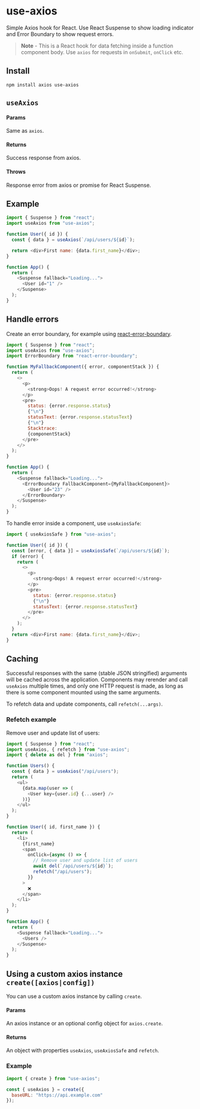 # use-axios

Simple Axios hook for React. Use React Suspense to show loading indicator and Error Boundary to show request errors.

> **Note** - This is a React hook for data fetching inside a function component body. Use `axios` for requests in `onSubmit`, `onClick` etc.

## Install

```sh
npm install axios use-axios
```

## `useAxios`

#### Params

Same as `axios`.

#### Returns

Success response from axios.

#### Throws

Response error from axios or promise for React Suspense.

## Example

```js
import { Suspense } from "react";
import useAxios from "use-axios";

function User({ id }) {
  const { data } = useAxios(`/api/users/${id}`);

  return <div>First name: {data.first_name}</div>;
}

function App() {
  return (
    <Suspense fallback="Loading...">
      <User id="1" />
    </Suspense>
  );
}
```

## Handle errors

Create an error boundary, for example using [react-error-boundary](https://github.com/bvaughn/react-error-boundary).

```js
import { Suspense } from "react";
import useAxios from "use-axios";
import ErrorBoundary from "react-error-boundary";

function MyFallbackComponent({ error, componentStack }) {
  return (
    <>
      <p>
        <strong>Oops! A request error occurred!</strong>
      </p>
      <pre>
        status: {error.response.status}
        {"\n"}
        statusText: {error.response.statusText}
        {"\n"}
        Stacktrace:
        {componentStack}
      </pre>
    </>
  );
}

function App() {
  return (
    <Suspense fallback="Loading...">
      <ErrorBoundary FallbackComponent={MyFallbackComponent}>
        <User id="23" />
      </ErrorBoundary>
    </Suspense>
  );
}
```

To handle error inside a component, use `useAxiosSafe`:

```js
import { useAxiosSafe } from "use-axios";

function User({ id }) {
  const [error, { data }] = useAxiosSafe(`/api/users/${id}`);
  if (error) {
    return (
      <>
        <p>
          <strong>Oops! A request error occurred!</strong>
        </p>
        <pre>
          status: {error.response.status}
          {"\n"}
          statusText: {error.response.statusText}
        </pre>
      </>
    );
  }
  return <div>First name: {data.first_name}</div>;
}
```

## Caching

Successful responses with the same (stable JSON stringified) arguments will be cached across the application. Components may rerender and call `useAxios` multiple times, and only one HTTP request is made, as long as there is some component mounted using the same arguments.

To refetch data and update components, call `refetch(...args)`.

### Refetch example

Remove user and update list of users:

```js
import { Suspense } from "react";
import useAxios, { refetch } from "use-axios";
import { delete as del } from "axios";

function Users() {
  const { data } = useAxios("/api/users");
  return (
    <ul>
      {data.map(user => (
        <User key={user.id} {...user} />
      ))}
    </ul>
  );
}

function User({ id, first_name }) {
  return (
    <li>
      {first_name}
      <span
        onClick={async () => {
          // Remove user and update list of users
          await del(`/api/users/${id}`);
          refetch("/api/users");
        }}
      >
        ❌
      </span>
    </li>
  );
}

function App() {
  return (
    <Suspense fallback="Loading...">
      <Users />
    </Suspense>
  );
}
```

## Using a custom axios instance `create([axios|config])`

You can use a custom axios instance by calling `create`.

#### Params

An axios instance or an optional config object for `axios.create`.

#### Returns

An object with properties `useAxios`, `useAxiosSafe` and `refetch`.

### Example

```js
import { create } from "use-axios";

const { useAxios } = create({
  baseURL: "https://api.example.com"
});
```
